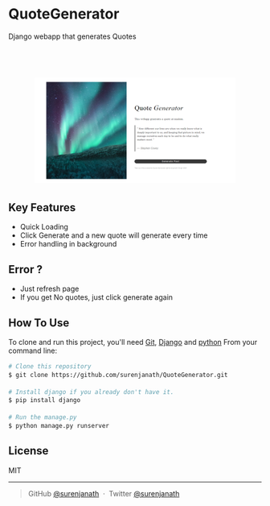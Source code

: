 # QuoteGenerator
Django webapp that generates Quotes

<h1 align="center">
  <br>
  <a href=""><img src="https://raw.githubusercontent.com/surenjanath/QuoteGenerator/master/imgs/Websitepng.png" alt="Quote Generator" width="400"></a>
  <br>
</h1>


## Key Features

* Quick Loading
* Click Generate and a new quote will generate every time
* Error handling in background

## Error ?
* Just refresh page
* If you get No quotes, just click generate again

## How To Use

To clone and run this project, you'll need [Git](https://git-scm.com), [Django](https://www.djangoproject.com/)  and [python](https://www.python.org/) 
From your command line:

```bash
# Clone this repository
$ git clone https://github.com/surenjanath/QuoteGenerator.git

# Install django if you already don't have it.
$ pip install django

# Run the manage.py
$ python manage.py runserver
```

## License

MIT

---

> GitHub [@surenjanath](https://github.com/surenjanath) &nbsp;&middot;&nbsp;
> Twitter [@surenjanath](https://twitter.com/surenjanath)
